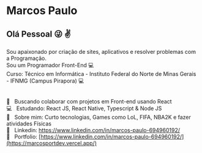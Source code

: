 
# Marcos Paulo

## Olá Pessoal :stuck_out_tongue_winking_eye: :v:
Sou apaixonado por criação de sites, aplicativos e resolver problemas com a Programação.
<br/>
Sou um Programador Front-End :computer:
<br/>
Curso: Técnico em Informática - Instituto Federal do Norte de Minas Gerais - IFNMG (Campus Pirapora) :computer:


 <br/> :purple_heart: &nbsp; Buscando colaborar com projetos em Front-end usando React
 <br/> :computer: &nbsp; Estudando: React JS, React Native, Typescript & Node JS
 <br/> 💬  &nbsp; Sobre mim: Curto tecnologias, Games como LoL, FIFA, NBA2K e fazer atividades Físicas
 <br/> :rocket: &nbsp; Linkedin: https://www.linkedin.com/in/marcos-paulo-694960192/
 <br/> :rocket: &nbsp; Portfolio: [https://www.linkedin.com/in/marcos-paulo-694960192/](https://marcosportdev.vercel.app/)
